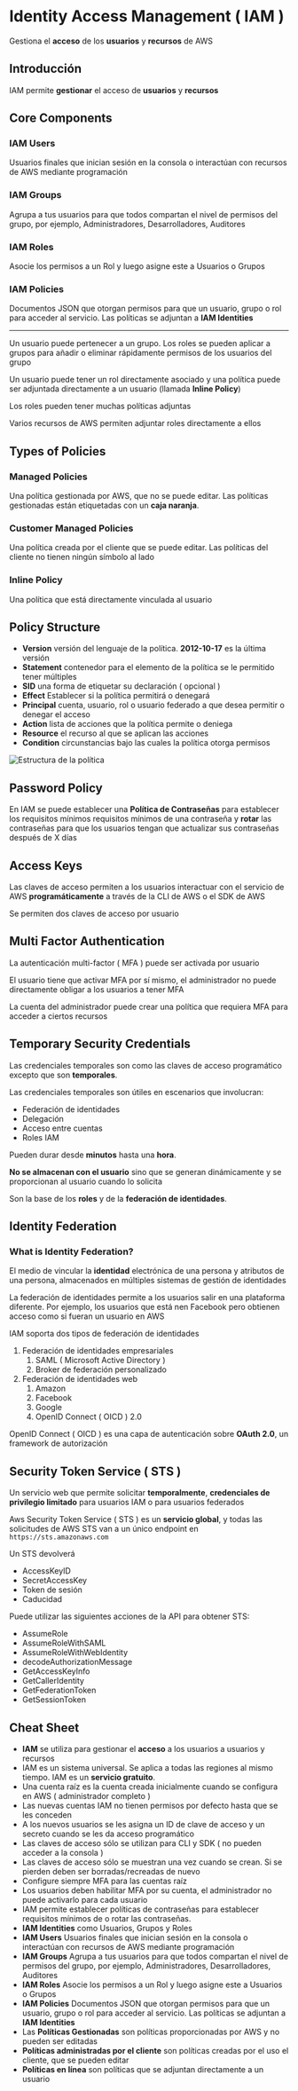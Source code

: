 # Identity Access Management ( IAM )

Gestiona el **acceso** de los **usuarios** y
**recursos** de AWS

## Introducción

IAM permite **gestionar** el acceso de **usuarios**
y **recursos**

## Core Components

### IAM Users

Usuarios finales que inician sesión en la consola o
interactúan con recursos de AWS mediante programación

### IAM Groups

Agrupa a tus usuarios para que todos compartan el nivel de permisos
del grupo, por ejemplo, Administradores, Desarrolladores, Auditores

### IAM Roles

Asocie los permisos a un Rol y luego asigne este a
Usuarios o Grupos

### IAM Policies

Documentos JSON que otorgan permisos para que un usuario,
grupo o rol para acceder al servicio.
Las políticas se adjuntan a **IAM Identities**

---

Un usuario puede pertenecer a un grupo.
Los roles se pueden aplicar a grupos para añadir o eliminar
rápidamente permisos de los usuarios del grupo

Un usuario puede tener un rol directamente asociado y una
política puede ser adjuntada directamente a un usuario
(llamada **Inline Policy**)

Los roles pueden tener muchas políticas adjuntas

Varios recursos de AWS permiten adjuntar roles directamente
a ellos

## Types of Policies

### Managed Policies

Una política gestionada por AWS, que no se puede editar.
Las políticas gestionadas están etiquetadas con un **caja naranja**.

### Customer Managed Policies

Una política creada por el cliente que se puede editar.
Las políticas del cliente no tienen ningún símbolo al lado

### Inline Policy

Una política que está directamente vinculada al usuario

## Policy Structure

- **Version** versión del lenguaje de la política.
**2012-10-17** es la última versión
- **Statement** contenedor para el elemento de la política
se le permitido tener múltiples
- **SID** una forma de etiquetar su declaración ( opcional )
- **Effect** Establecer si la política permitirá o denegará
- **Principal** cuenta, usuario, rol o usuario federado a
que desea permitir o denegar el acceso
- **Action** lista de acciones que la política permite o deniega
- **Resource** el recurso al que se aplican las acciones
- **Condition** circunstancias bajo las cuales la política
otorga permisos

<img
  src="../../public/images/iam/policy_structure.png"
  alt="Estructura de la política" />

## Password Policy

En IAM se puede establecer una **Política de Contraseñas**
para establecer los requisitos mínimos requisitos mínimos de
una contraseña y **rotar** las contraseñas para que los usuarios
tengan que actualizar sus contraseñas después de X días

## Access Keys

Las claves de acceso permiten a los usuarios interactuar con
el servicio de AWS **programáticamente** a través de la
CLI de AWS o el SDK de AWS

Se permiten dos claves de acceso por usuario

## Multi Factor Authentication

La autenticación multi-factor ( MFA ) puede ser
activada por usuario

El usuario tiene que activar MFA por sí mismo,
el administrador no puede directamente obligar a los usuarios
a tener MFA

La cuenta del administrador puede crear una política
que requiera MFA para acceder a ciertos recursos

## Temporary Security Credentials

Las credenciales temporales son como las claves de acceso programático
excepto que son **temporales**.

Las credenciales temporales son útiles en escenarios que involucran:

- Federación de identidades
- Delegación
- Acceso entre cuentas
- Roles IAM

Pueden durar desde **minutos** hasta una **hora**.

**No se almacenan con el usuario** sino que se generan
dinámicamente y se proporcionan al usuario cuando lo solicita

Son la base de los **roles** y de la **federación de identidades**.

## Identity Federation

### What is Identity Federation?

El medio de vincular la **identidad** electrónica de una persona
y atributos de una persona, almacenados en múltiples
sistemas de gestión de identidades

La federación de identidades permite a los usuarios salir
en una plataforma diferente. Por ejemplo, los usuarios
que está nen Facebook pero obtienen acceso como si fueran
un usuario en AWS

IAM soporta dos tipos de federación de identidades

1. Federación de identidades empresariales
   1. SAML ( Microsoft Active Directory )
   2. Broker de federación personalizado
2. Federación de identidades web
   1. Amazon
   2. Facebook
   3. Google
   4. OpenID Connect ( OICD ) 2.0

OpenID Connect ( OICD ) es una capa de autenticación sobre
**OAuth 2.0**, un framework de autorización

## Security Token Service ( STS )

Un servicio web que permite solicitar **temporalmente**,
**credenciales de privilegio limitado** para usuarios IAM o para
usuarios federados

Aws Security Token Service ( STS ) es un **servicio global**,
y todas las solicitudes de AWS STS van a un único endpoint en
`https://sts.amazonaws.com`

Un STS devolverá

- AccessKeyID
- SecretAccessKey
- Token de sesión
- Caducidad

Puede utilizar las siguientes acciones de la API para
obtener STS:

- AssumeRole
- AssumeRoleWithSAML
- AssumeRoleWithWebIdentity
- decodeAuthorizationMessage
- GetAccessKeyInfo
- GetCallerIdentity
- GetFederationToken
- GetSessionToken

## Cheat Sheet

- **IAM** se utiliza para gestionar el **acceso** a los usuarios
a usuarios y recursos
- IAM es un sistema universal. Se aplica a todas las regiones
al mismo tiempo. IAM es un **servicio gratuito**.
- Una cuenta raíz es la cuenta creada inicialmente cuando se
configura en AWS ( administrador completo )
- Las nuevas cuentas IAM no tienen permisos por defecto hasta
que se les conceden
- A los nuevos usuarios se les asigna un ID de clave de acceso
y un secreto cuando se les da acceso programático
- Las claves de acceso sólo se utilizan para CLI y SDK
( no pueden acceder a la consola )
- Las claves de acceso sólo se muestran una vez cuando se crean.
Si se pierden deben ser borradas/recreadas de nuevo
- Configure siempre MFA para las cuentas raíz
- Los usuarios deben habilitar MFA por su cuenta, el administrador
no puede activarlo para cada usuario
- IAM permite establecer políticas de contraseñas para
establecer requisitos mínimos de o rotar las contraseñas.
- **IAM Identities** como Usuarios, Grupos y Roles
- **IAM Users** Usuarios finales que inician sesión en la
consola o interactúan con recursos de AWS mediante programación
- **IAM Groups** Agrupa a tus usuarios para que todos compartan
el nivel de permisos del grupo,
por ejemplo, Administradores, Desarrolladores, Auditores
- **IAM Roles** Asocie los permisos a un Rol y luego asigne
este a Usuarios o Grupos
- **IAM Policies** Documentos JSON que otorgan permisos para
que un usuario, grupo o rol para acceder al servicio.
Las políticas se adjuntan a **IAM Identities**
- Las **Políticas Gestionadas** son políticas proporcionadas
por AWS y no pueden ser editadas
- **Políticas administradas por el cliente** son políticas
creadas por el uso el cliente, que se pueden editar
- **Políticas en línea** son políticas que se adjuntan directamente
a un usuario

<style>
.text-red {
  color: red;
}
</style>
